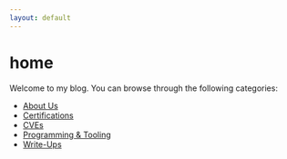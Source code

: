 ```yaml
---
layout: default
---
```


# home

Welcome to my blog. You can browse through the following categories:

- [About Us](./blog/about-us.html)<br>
- [Certifications](./blog/certifications.html)<br>
- [CVEs](./blog/cves.html)<br>
- [Programming & Tooling](./blog/)<br>
- [Write-Ups](./blog/)<br>
